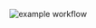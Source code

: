 ![example workflow](https://github.com/AEAnninga/test_github_actions/actions/workflows/run-tests.yml/badge.svg)
